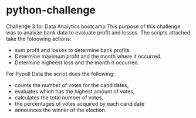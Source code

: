 # python-challenge
Challenge 3 for Data Analytics bootcamp
This purpose of this challenge was to analyze bank data to evaluate profit and losses. The scripts attached take the foloowing actions:
- sum profit and losses to determine bank profits.
- Determine maximum profit and the month where it occurred.
- Determine higheest loss and the month it occurred.


For Pypoll Data the script does the following:
- counts the number of votes for the candidates, 
- evaluates which has the highest amount of votes, 
- calculates the total number of votes, 
- the percentages of votes acquired by each candidate
- announces the winner of the election.
